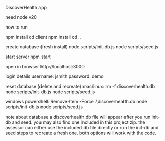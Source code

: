DiscoverHealth app

need node v20

how to run

npm install
cd client
npm install
cd ..

create database (fresh install)
node scripts/init-db.js
node scripts/seed.js

start server
npm start

open in browser
http://localhost:3000

login details
username: jsmith
password: demo

reset database (delete and recreate)
mac/linux:
rm -f discoverhealth.db
node scripts/init-db.js
node scripts/seed.js

windows powershell:
Remove-Item -Force .\discoverhealth.db
node scripts/init-db.js
node scripts/seed.js

note about database
a discoverhealth.db file will appear after you run init-db and seed. you may also find one included in this project zip. the assessor can either use the included db file directly or run the init-db and seed steps to recreate a fresh one. both options will work with the code.